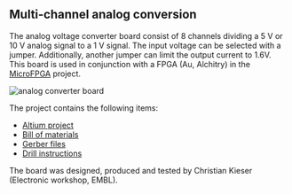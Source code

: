 ## Multi-channel analog conversion

The analog voltage converter board consist of 8 channels dividing a 5 V or 10 V analog signal to a 1 V signal. The input voltage can be selected with a jumper. Additionally, another jumper can limit the output current to 1.6V. This board is used in conjunction with a FPGA (Au, Alchitry) in the [MicroFPGA](https://github.com/jdeschamps/MicroFPGA) project.

![analog converter board](D:\git\RiesPieces\Electronics\Analog_divider\analog_conv.JPG)

The project contains the following items:

- [Altium project](Altium_project)
- [Bill of materials](BOM)
- [Gerber files](Gerber)
- [Drill instructions](NC_Drill)

The board was designed, produced and tested by Christian Kieser (Electronic workshop, EMBL).